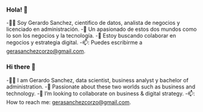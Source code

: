 ### Hola! 👋
-👨‍💼 Soy Gerardo Sanchez, cientifico de datos, analista de negocios y licenciado en administración.
-🚀 Un apasionado de estos dos mundos como lo son los negocios y la tecnología.
-👯 Estoy buscando colaborar en negocios y estrategia digital.
-📫: Puedes escribirme a gerasanchezcorzo@gmail.com.

### Hi there 👋
-👨‍💼 I am Gerardo Sanchez, data scientist, business analyst y bachelor of administration.
-🚀 Passionate about these two worlds such as business and technology.
-👯 I’m looking to collaborate on business & digital strategy.
-📫: How to reach me: gerasanchezcorzo@gmail.com.
